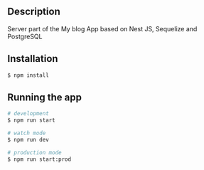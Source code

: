 
## Description

Server part of the My blog App based on Nest JS, Sequelize and PostgreSQL

## Installation

```bash
$ npm install
```

## Running the app

```bash
# development
$ npm run start

# watch mode
$ npm run dev

# production mode
$ npm run start:prod
```

